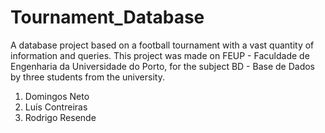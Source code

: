# Tournament_Database
 A database project based on a football tournament with a vast quantity of information and queries.
 This project was made on FEUP - Faculdade de Engenharia da Universidade do Porto, for the subject BD - Base de Dados by three students from the university.
 1. Domingos Neto
 2. Luís Contreiras
 3. Rodrigo Resende
